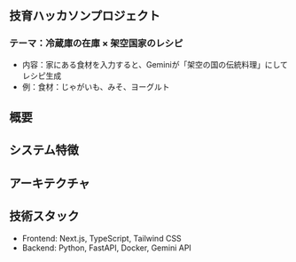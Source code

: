## 技育ハッカソンプロジェクト

### テーマ：冷蔵庫の在庫 × 架空国家のレシピ
- 内容：家にある食材を入力すると、Geminiが「架空の国の伝統料理」にしてレシピ生成
- 例：食材：じゃがいも、みそ、ヨーグルト

## 概要

## システム特徴

## アーキテクチャ

## 技術スタック
- Frontend: Next.js, TypeScript, Tailwind CSS
- Backend: Python, FastAPI, Docker, Gemini API

##